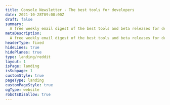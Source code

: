```yaml
---
title: Console Newsletter - The best tools for developers
date: 2021-10-28T09:00:00Z
draft: false
summary:
  A free weekly email digest of the best tools and beta releases for developers.
metaDescription:
  A free weekly email digest of the best tools and beta releases for developers.
headerType: fixed
hideLines: true
hidePlanes: true
type: landing/reddit
layout: 1
isPage: landing
isSubpage: 1
customStyle: true
pageType: landing
customPageStyle: true
ogType: website
robotsDisallow: true
---
```

